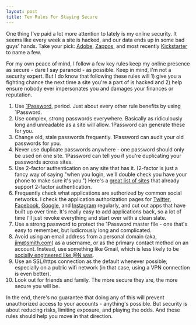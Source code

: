 ```yaml
---
layout: post
title: Ten Rules For Staying Secure
---
```

One thing I've paid a lot more attention to lately is my online security. It seems like every week a site is hacked, and our data ends up in some bad guys' hands. Take your pick: [Adobe](http://www.theverge.com/2013/11/7/5078560/over-150-million-breached-records-from-adobe-hack-surface-online), [Zappos](http://www.theverge.com/2012/1/16/2710437/zappos-6pm-hacked), and most recently [Kickstarter](http://www.theverge.com/2014/2/15/5414970/kickstarter-hacked-with-data-stolen-for-an-unknown-number-of-customers) to name a few.

For my own peace of mind, I follow a few key rules keep my online presence as secure - dare I say paranoid - as possible. Keep in mind, I'm not a security expert. But I do know that following these rules will 1) give you a fighting chance the next time a site you're a part of is hacked and 2) help ensure nobody ever impersonates you and damages your finances or reputation.

1. Use [1Password](https://agilebits.com/onepassword), period. Just about every other rule benefits by using 1Password.
1. Use complex, strong passwords everywhere. Basically as ridiculously long and unreadable as a site will allow. 1Password can generate these for you.
1. Change old, stale passwords frequently. 1Password can audit your old passwords for you.
1. Never use duplicate passwords anywhere - one password should only be used on one site. 1Password can tell you if you're duplicating your passwords across sites.
1. Use 2-factor authentication on any site that has it. (2-factor is just a fancy way of saying "when you login, we'll double check you have your phone to make sure it's you.") Here's a [great list of sites](http://evanhahn.com/2fa/) that already support 2-factor authentication.
1. Frequently check what applications are authorized by common social networks. I check the application authorization pages for [Twitter](https://twitter.com/settings/applications), [Facebook](https://www.facebook.com/settings?tab=applications), [Google](https://security.google.com/settings/security/permissions?pli=1), and [Instagram](https://instagram.com/accounts/login/?next=/accounts/manage_access) regularly, and cut out apps that have built up over time. It's really easy to add applications back, so a lot of time I'll just revoke everything and start over with a clean slate.
1. Use a strong password to protect the 1Password master file - one that's easy to remember, but ludicrously long and complicated.
1. Avoid using an email address from a personal domain (aka, jim@smith.com) as a username, or as the primary contact method on an account. Instead, use something like Gmail, which is less likely to be [socially engineered like @N was](https://medium.com/cyber-security/24eb09e026dd).
1. Use an SSL/https connection as the default whenever possible, especially on a public wifi network (in that case, using a VPN connection is even better).
1. Look out for friends and family. The more secure they are, the more secure you will be.

In the end, there's no guarantee that doing any of this will prevent unauthorized access to your accounts - anything's possible. But security is about reducing risks, limiting exposure, and playing the odds. And these rules should help you move in that direction. 
